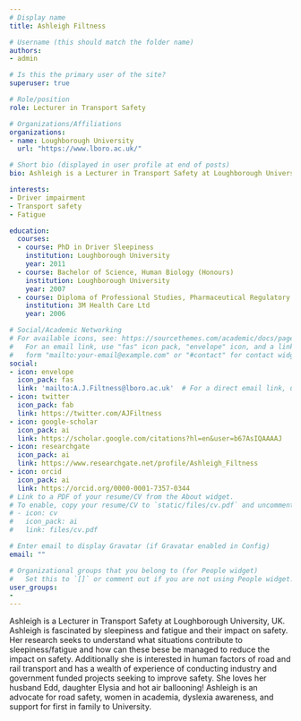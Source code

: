 ```yaml
---
# Display name
title: Ashleigh Filtness

# Username (this should match the folder name)
authors:
- admin

# Is this the primary user of the site?
superuser: true

# Role/position
role: Lecturer in Transport Safety

# Organizations/Affiliations
organizations:
- name: Loughborough University
  url: "https://www.lboro.ac.uk/"

# Short bio (displayed in user profile at end of posts)
bio: Ashleigh is a Lecturer in Transport Safety at Loughborough University, UK. Ashleigh is fascinated by sleepiness and fatigue and their impact on safety and is an advocate for road safety, women in academia, dyslexia awareness, and support for first in family to University. 

interests:
- Driver impairment
- Transport safety
- Fatigue

education:
  courses:
  - course: PhD in Driver Sleepiness
    institution: Loughborough University
    year: 2011
  - course: Bachelor of Science, Human Biology (Honours) 
    institution: Loughborough University
    year: 2007
  - course: Diploma of Professional Studies, Pharmaceutical Regulatory Affairs, 
    institution: 3M Health Care Ltd
    year: 2006

# Social/Academic Networking
# For available icons, see: https://sourcethemes.com/academic/docs/page-builder/#icons
#   For an email link, use "fas" icon pack, "envelope" icon, and a link in the
#   form "mailto:your-email@example.com" or "#contact" for contact widget.
social:
- icon: envelope
  icon_pack: fas
  link: 'mailto:A.J.Filtness@lboro.ac.uk'  # For a direct email link, use "mailto:test@example.org".
- icon: twitter
  icon_pack: fab
  link: https://twitter.com/AJFiltness 
- icon: google-scholar
  icon_pack: ai
  link: https://scholar.google.com/citations?hl=en&user=b67AsIQAAAAJ 
- icon: researchgate
  icon_pack: ai
  link: https://www.researchgate.net/profile/Ashleigh_Filtness
- icon: orcid
  icon_pack: ai
  link: https://orcid.org/0000-0001-7357-0344
# Link to a PDF of your resume/CV from the About widget.
# To enable, copy your resume/CV to `static/files/cv.pdf` and uncomment the lines below.
# - icon: cv
#   icon_pack: ai
#   link: files/cv.pdf

# Enter email to display Gravatar (if Gravatar enabled in Config)
email: ""

# Organizational groups that you belong to (for People widget)
#   Set this to `[]` or comment out if you are not using People widget.
user_groups:
-
---
```


Ashleigh is a Lecturer in Transport Safety at Loughborough University, UK. Ashleigh is fascinated by sleepiness and fatigue and their impact on safety. Her research seeks to understand what situations contribute to sleepiness/fatigue and how can these bese be managed to reduce the impact on safety. Additionally she is interested in human factors of road and rail transport and has a wealth of experience of conducting industry and government funded projects seeking to improve safety. She loves her husband Edd, daughter Elysia and hot air ballooning! Ashleigh is an advocate for road safety, women in academia, dyslexia awareness, and support for first in family to University. 
